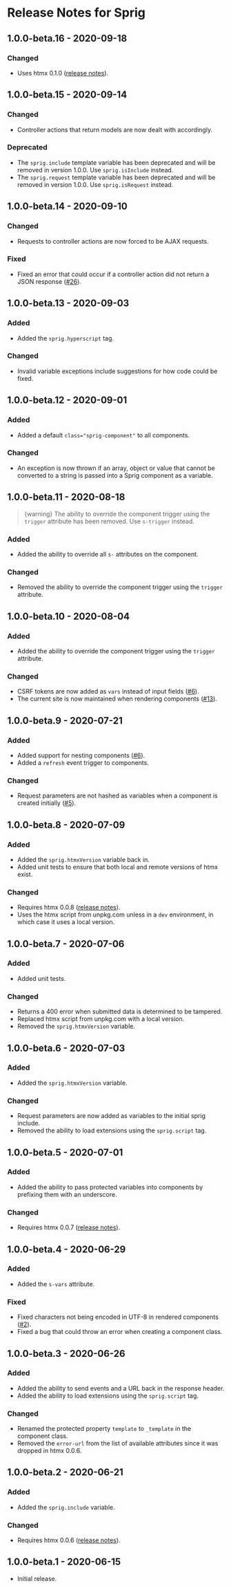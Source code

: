 # Release Notes for Sprig

## 1.0.0-beta.16 - 2020-09-18
### Changed
- Uses htmx 0.1.0 ([release notes](https://htmx.org/posts/2020-9-18-htmx-0.1.0-is-released/)).

## 1.0.0-beta.15 - 2020-09-14
### Changed
- Controller actions that return models are now dealt with accordingly.

### Deprecated
- The `sprig.include` template variable has been deprecated and will be removed in version 1.0.0. Use `sprig.isInclude` instead.
- The `sprig.request` template variable has been deprecated and will be removed in version 1.0.0. Use `sprig.isRequest` instead.

## 1.0.0-beta.14 - 2020-09-10
### Changed
- Requests to controller actions are now forced to be AJAX requests.

### Fixed
- Fixed an error that could occur if a controller action did not return a JSON response ([#26](https://github.com/putyourlightson/craft-sprig/issues/26)).

## 1.0.0-beta.13 - 2020-09-03
### Added
- Added the `sprig.hyperscript` tag.

### Changed 
- Invalid variable exceptions include suggestions for how code could be fixed.

## 1.0.0-beta.12 - 2020-09-01
### Added
- Added a default `class="sprig-component"` to all components.

### Changed 
- An exception is now thrown if an array, object or value that cannot be converted to a string is passed into a Sprig component as a variable.

## 1.0.0-beta.11 - 2020-08-18
> {warning} The ability to override the component trigger using the `trigger` attribute has been removed. Use `s-trigger` instead.
 
### Added
- Added the ability to override all `s-` attributes on the component.

### Changed 
- Removed the ability to override the component trigger using the `trigger` attribute.

## 1.0.0-beta.10 - 2020-08-04
### Added
- Added the ability to override the component trigger using the `trigger` attribute.

### Changed
- CSRF tokens are now added as `vars` instead of input fields ([#6](https://github.com/putyourlightson/craft-sprig/issues/6)).
- The current site is now maintained when rendering components ([#13](https://github.com/putyourlightson/craft-sprig/issues/13)).

## 1.0.0-beta.9 - 2020-07-21
### Added
- Added support for nesting components ([#6](https://github.com/putyourlightson/craft-sprig/issues/6)).
- Added a `refresh` event trigger to components.

### Changed
- Request parameters are not hashed as variables when a component is created initially ([#5](https://github.com/putyourlightson/craft-sprig/issues/5)).

## 1.0.0-beta.8 - 2020-07-09
### Added
- Added the `sprig.htmxVersion` variable back in.
- Added unit tests to ensure that both local and remote versions of htmx exist.

### Changed
- Requires htmx 0.0.8 ([release notes](https://htmx.org/posts/2020-7-8-htmx-0.0.8-is-released/)).
- Uses the htmx script from unpkg.com unless in a `dev` environment, in which case it uses a local version.

## 1.0.0-beta.7 - 2020-07-06
### Added
- Added unit tests.

### Changed
- Returns a 400 error when submitted data is determined to be tampered.
- Replaced htmx script from unpkg.com with a local version.
- Removed the `sprig.htmxVersion` variable.

## 1.0.0-beta.6 - 2020-07-03
### Added
- Added the `sprig.htmxVersion` variable.

### Changed
- Request parameters are now added as variables to the initial sprig include.
- Removed the ability to load extensions using the `sprig.script` tag.

## 1.0.0-beta.5 - 2020-07-01
### Added
- Added the ability to pass protected variables into components by prefixing them with an underscore.

### Changed
- Requires htmx 0.0.7 ([release notes](https://htmx.org/posts/2020-6-30-htmx-0.0.7-is-released/)).

## 1.0.0-beta.4 - 2020-06-29
### Added
- Added the `s-vars` attribute.

### Fixed
- Fixed characters not being encoded in UTF-8 in rendered components ([#2](https://github.com/putyourlightson/craft-sprig/issues/2)).
- Fixed a bug that could throw an error when creating a component class.

## 1.0.0-beta.3 - 2020-06-26
### Added
- Added the ability to send events and a URL back in the response header.
- Added the ability to load extensions using the `sprig.script` tag.

### Changed
- Renamed the protected property `template` to `_template` in the component class.
- Removed the `error-url` from the list of available attributes since it was dropped in htmx 0.0.6.

## 1.0.0-beta.2 - 2020-06-21
### Added
- Added the `sprig.include` variable.

### Changed
- Requires htmx 0.0.6 ([release notes](https://htmx.org/posts/2020-6-20-htmx-0.0.6-is-released/)).

## 1.0.0-beta.1 - 2020-06-15
- Initial release.
